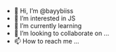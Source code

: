 - 👋 Hi, I’m @bayybiiss
- 👀 I’m interested in JS
- 🌱 I’m currently learning 
- 💞️ I’m looking to collaborate on ...
- 📫 How to reach me ...

<!---
bayybiiss/bayybiiss is a ✨ special ✨ repository because its `README.md` (this file) appears on your GitHub profile.
You can click the Preview link to take a look at your changes.
--->
